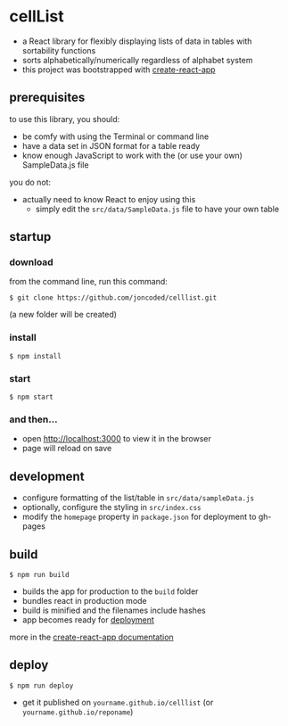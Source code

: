 # cellList

* a React library for flexibly displaying lists of data in tables with sortability functions
* sorts alphabetically/numerically regardless of alphabet system
* this project was bootstrapped with [create-react-app](https://github.com/facebook/create-react-app)

## prerequisites

to use this library, you should: 

* be comfy with using the Terminal or command line
* have a data set in JSON format for a table ready
* know enough JavaScript to work with the (or use your own) SampleData.js file 

you do not: 

* actually need to know React to enjoy using this 
  * simply edit the `src/data/SampleData.js` file to have your own table

## startup

### download

from the command line, run this command:

```
$ git clone https://github.com/joncoded/celllist.git
```

(a new folder will be created)

### install

```
$ npm install
```
### start

```
$ npm start
```
### and then...

* open [http://localhost:3000](http://localhost:3000) to view it in the browser
* page will reload on save

## development

* configure formatting of the list/table in `src/data/sampleData.js`
* optionally, configure the styling in `src/index.css`
* modify the `homepage` property in `package.json` for deployment to gh-pages

## build

```
$ npm run build
``` 

* builds the app for production to the `build` folder
* bundles react in production mode
* build is minified and the filenames include hashes
* app becomes ready for [deployment](https://facebook.github.io/create-react-app/docs/deployment) 

more in the [create-react-app documentation](https://facebook.github.io/create-react-app/docs/getting-started)

## deploy

```
$ npm run deploy
```

* get it published on `yourname.github.io/celllist` (or `yourname.github.io/reponame`)